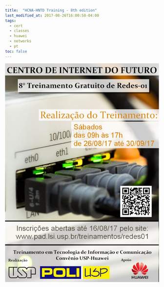```yaml
---
title:  "HCNA-HNTD Training - 8th edition"
last_modified_at: 2017-08-26T16:00:58-04:00
tags:
  - cert
  - classes
  - huawei
  - networks
  - pt
toc: false
---
```


![](/assets/images/posts/2017-08-26-hntd-08.jpeg)
